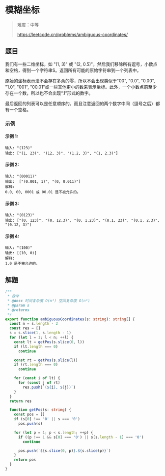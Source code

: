 # 模糊坐标

> 难度：中等
>
> https://leetcode.cn/problems/ambiguous-coordinates/

## 题目

我们有一些二维坐标，如 "(1, 3)" 或 "(2, 0.5)"，然后我们移除所有逗号，小数点和空格，得到一个字符串S。返回所有可能的原始字符串到一个列表中。

原始的坐标表示法不会存在多余的零，所以不会出现类似于"00", "0.0", "0.00", "1.0", "001", "00.01"或一些其他更小的数来表示坐标。此外，一个小数点前至少存在一个数，所以也不会出现“.1”形式的数字。

最后返回的列表可以是任意顺序的。而且注意返回的两个数字中间（逗号之后）都有一个空格。

### 示例

#### 示例 1:

```
输入: "(123)"
输出: ["(1, 23)", "(12, 3)", "(1.2, 3)", "(1, 2.3)"]
```

#### 示例 2:

```
输入: "(00011)"
输出:  ["(0.001, 1)", "(0, 0.011)"]
解释: 
0.0, 00, 0001 或 00.01 是不被允许的。
```

#### 示例 3:

```
输入: "(0123)"
输出: ["(0, 123)", "(0, 12.3)", "(0, 1.23)", "(0.1, 23)", "(0.1, 2.3)", "(0.12, 3)"]
```

#### 示例 4:

```
输入: "(100)"
输出: [(10, 0)]
解释: 
1.0 是不被允许的。
```

## 解题

```ts 
/**
 * 枚举
 * @desc 时间复杂度 O(n³) 空间复杂度 O(n³)
 * @param s
 * @returns
 */
export function ambiguousCoordinates(s: string): string[] {
  const n = s.length - 2
  const res = []
  s = s.slice(1, s.length - 1)
  for (let l = 1; l < n; ++l) {
    const lt = getPos(s.slice(0, l))
    if (lt.length === 0)
      continue

    const rt = getPos(s.slice(l))
    if (rt.length === 0)
      continue

    for (const i of lt) {
      for (const j of rt)
        res.push(`(${i}, ${j})`)
    }
  }
  return res

  function getPos(s: string) {
    const pos = []
    if (s[0] !== '0' || s === '0')
      pos.push(s)

    for (let p = 1; p < s.length; ++p) {
      if ((p !== 1 && s[0] === '0') || s[s.length - 1] === '0')
        continue

      pos.push(`${s.slice(0, p)}.${s.slice(p)}`)
    }
    return pos
  }
}
```